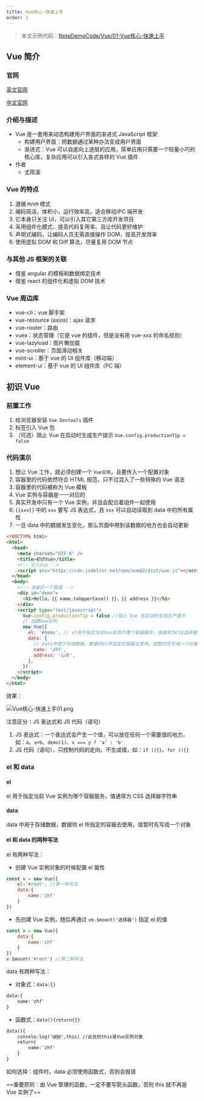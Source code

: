 ```yaml
---
title: Vue核心-快速上手
order: 1 
---
```


> 本文示例代码：[NoteDemoCode/Vue/01-Vue核心-快速上手](https://github.com/zhf521/NoteDemoCode/tree/main/Vue/01-Vue核心-快速上手)

## Vue 简介

### 官网

[英文官网](https://vuejs.org)

[中文官网](https://cn.vuejs.org/)

### 介绍与描述

+ Vue 是一套用来动态构建用户界面的渐进式 JavaScript 框架
	+ 构建用户界面：把数据通过某种办法变成用户界面
	+ 渐进式：Vue 可以自底向上逐层的应用，简单应用只需要一个轻量小巧的核心库，复杂应用可以引入各式各样的 Vue 插件
+ 作者
	+ 尤雨溪

### Vue 的特点

1. 遵循 `MVVM` 模式
2. 编码简洁，体积小，运行效率高，适合移动/PC 端开发
3. 它本身只关注 UI，可以引入其它第三方库开发项目
4. 采用组件化模式，提高代码复用率、且让代码更好维护
5. 声明式编码，让编码人员无需直接操作 DOM，提高开发效率
6. 使用虚拟 DOM 和 Diff 算法，尽量复用 DOM 节点

### 与其他 JS 框架的关联

+ 借鉴 angular 的模板和数据绑定技术 
+ 借鉴 react 的组件化和虚拟 DOM 技术

### Vue 周边库

+ vue-cli：vue 脚手架  
+ vue-resource (axios)：ajax 请求  
+ vue-router：路由  
+ vuex：状态管理（它是 vue 的插件，但是没有用 vue-xxx 的命名规则）  
+ vue-lazyload：图片懒加载  
+ vue-scroller：页面滑动相关  
+ mint-ui：基于 vue 的 UI 组件库（移动端）  
+ element-ui：基于 vue 的 UI 组件库（PC 端）

## 初识 Vue

### 前置工作

1. 给浏览器安装 `Vue Devtools` 插件   
2. 标签引入 Vue 包  
3. （可选）阻止 Vue 在启动时生成生产提示 `Vue.config.productionTip = false`

### 代码演示

1. 想让 Vue 工作，就必须创建一个 `Vue实例`，且要传入一个配置对象
2. 容器里的代码依然符合 HTML 规范，只不过混入了一些特殊的 Vue 语法
3. 容器里的代码被称为 Vue 模板
4. Vue 实例与容器是一一对应的
5. 真实开发中只有一个 Vue 实例，并且会配合着组件一起使用
6. `{{xxx}}` 中的 `xxx` 要写 JS 表达式，且 `xxx` 可以自动读取到 data 中的所有属性
7. 一旦 data 中的数据发生变化，那么页面中用到该数据的地方也会自动更新

```html
<!DOCTYPE html>
<html>
  <head>
    <meta charset="UTF-8" />
    <title>初识Vue</title>
    <!-- 引入Vue -->
    <script src="https://cdn.jsdelivr.net/npm/vue@2/dist/vue.js"></script>
  </head>
  <body>
    <!-- 准备好一个容器 -->
    <div id="demo">
      <h1>Hello，{{ name.toUpperCase() }}，{{ address }}</h1>
    </div>
    <script type="text/javascript">
      Vue.config.productionTip = false //阻止 Vue 在启动时生成生产提示
      // 创建Vue实例
      new Vue({
        el: '#demo', // el用于指定当前Vue实例为哪个容器服务，值通常为CSS选择器字符串
        data: {
          // data中用于存储数据，数据供el所指定的容器去使用，值暂时先写成一个对象
          name: 'zhf',
          address: '山东',
        },
      })
    </script>
  </body>
</html>
```

效果：

![Vue核心-快速上手01.png](https://zhf-picture.oss-cn-qingdao.aliyuncs.com/my-img/Vue核心-快速上手01.png)

注意区分：JS 表达式和 JS 代码（语句）
1. JS 表达式：一个表达式会产生一个值，可以放在任何一个需要值的地方，如：`a`、`a+b`、`demo(1)`、`x === y ? 'a' : 'b'`  
2. JS 代码（语句），只控制代码的走向，不生成值，如：`if (){}`、`for (){}`  

### el 和 data

#### el

el 用于指定当前 Vue 实例为哪个容器服务，值通常为 CSS 选择器字符串

#### data

data 中用于存储数据，数据供 el 所指定的容器去使用，值暂时先写成一个对象

#### el 和 data 的两种写法

el 有两种写法：
+ 创建 Vue 实例对象的时候配置 el 属性
```js
const v = new Vue({
	el:'#root', //第一种写法
	data:{
		name:'zhf'
	}
})
```
+ 先创建 Vue 实例，随后再通过 `vm.$mount('选择器')` 指定 el 的值
```js
const v = new Vue({
	data:{
		name:'zhf'
	}
})
v.$mount('#root') //第二种写法
```

data 有两种写法：
+ 对象式：`data:{}`
```html
data:{
	name:'zhf'
} 
```
+ 函数式：`data(){return{}}`
```html
data(){
	console.log('@@@',this) //此处的this是Vue实例对象
	return{
		name:'zhf'
	}
}
```

如何选择：组件时，data 必须使用函数式，否则会报错

==重要原则：由 Vue 管理的函数，一定不要写箭头函数，否则 this 就不再是 Vue 实例了==
